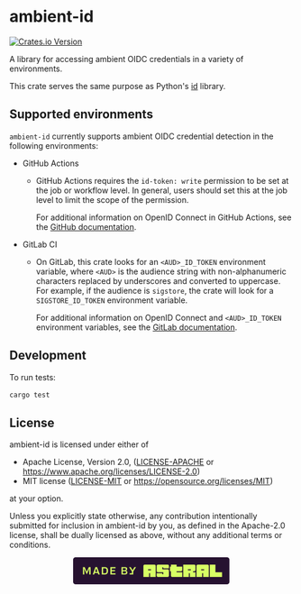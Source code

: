 # ambient-id

[![Crates.io Version](https://img.shields.io/crates/v/ambient-id)](https://crates.io/crates/ambient-id)

A library for accessing ambient OIDC credentials in a variety of environments.

This crate serves the same purpose as Python's [id] library.

## Supported environments

`ambient-id` currently supports ambient OIDC credential detection in the
following environments:

* GitHub Actions

  - GitHub Actions requires the `id-token: write` permission to be set
    at the job or workflow level. In general, users should set this at the
    job level to limit the scope of the permission.

    For additional information on OpenID Connect in GitHub Actions, see the
    [GitHub documentation].

* GitLab CI

  - On GitLab, this crate looks for an `<AUD>_ID_TOKEN` environment variable,
    where `<AUD>` is the audience string with non-alphanumeric characters
    replaced by underscores and converted to uppercase. For example, if the
    audience is `sigstore`, the crate will look for a `SIGSTORE_ID_TOKEN`
    environment variable.

    For additional information on OpenID Connect and `<AUD>_ID_TOKEN`
    environment variables, see the [GitLab documentation].

## Development

To run tests:

```sh
cargo test
```

## License

ambient-id is licensed under either of

* Apache License, Version 2.0, ([LICENSE-APACHE] or https://www.apache.org/licenses/LICENSE-2.0)
* MIT license ([LICENSE-MIT] or https://opensource.org/licenses/MIT)

at your option.

Unless you explicitly state otherwise, any contribution intentionally
submitted for inclusion in ambient-id by you, as defined in the Apache-2.0
license, shall be dually licensed as above, without any additional terms or
conditions.

<div align="center">
  <a target="_blank" href="https://astral.sh" style="background:none">
    <img src="https://raw.githubusercontent.com/astral-sh/uv/main/assets/svg/Astral.svg" alt="Made by Astral">
  </a>
</div>

[id]: https://pypi.org/project/id/
[GitHub documentation]: https://docs.github.com/en/actions/deployment/security-hardening-your-deployments/about-security-hardening-with-openid-connect
[GitLab documentation]: https://docs.gitlab.com/ci/secrets/id_token_authentication/
[LICENSE-APACHE]: ./LICENSE-APACHE
[LICENSE-MIT]: ./LICENSE-MIT
